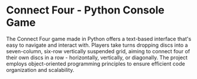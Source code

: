 # Connect Four - Python Console Game
The Connect Four game made in Python offers a text-based interface that's easy to navigate and interact with. Players take turns dropping discs into a seven-column, six-row vertically suspended grid, aiming to connect four of their own discs in a row - horizontally, vertically, or diagonally. The project employs object-oriented programming principles to ensure efficient code organization and scalability.
